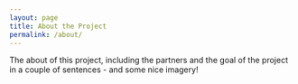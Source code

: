 ```yaml
---
layout: page
title: About the Project
permalink: /about/
---
```


The about of this project, including the partners and the goal of the project in a couple of sentences - and some nice imagery!
